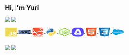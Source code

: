 ## Hi, I'm Yuri
 <div>
  <a href="https://github.com/yxav">
  <img height="180em" src="https://github-readme-stats.vercel.app/api?username=yxav&show_icons=true&theme=highcontrast&include_all_commits=true&count_private=true"/>
  <img height="180em" src="https://github-readme-stats.vercel.app/api/top-langs/?username=yxav&layout=compact&langs_count=7&theme=highcontrast"/>
</div>
  <div style="display: inline_block"><br>
  <img align="center" alt="xav-Js" height="30" width="40" src="https://raw.githubusercontent.com/devicons/devicon/master/icons/javascript/javascript-plain.svg">
  <img align="center" alt="xav-php" height="30" width="40" src="https://raw.githubusercontent.com/devicons/devicon/master/icons/php/php-original.svg">
  <img align="center" alt="xav-Adonis" height="30" width="40" src="https://github.com/devicons/devicon/blob/master/icons/laravel/laravel-plain-wordmark.svg">
  <img align="center" alt="xav-HTML" height="30" width="40" src="https://raw.githubusercontent.com/devicons/devicon/master/icons/python/python-original.svg">
  <img align="center" alt="xav-NodeJS" height="30" width="40" src="https://raw.githubusercontent.com/devicons/devicon/master/icons/nodejs/nodejs-original.svg">
  <img align="center" alt="xav-Adonis" height="30" width="40" src="https://raw.githubusercontent.com/devicons/devicon/master/icons/adonisjs/adonisjs-original.svg">
  <img align="center" alt="xav-HTML" height="30" width="40" src="https://raw.githubusercontent.com/devicons/devicon/master/icons/html5/html5-original.svg">
  <img align="center" alt="xav-CSS" height="30" width="40" src="https://raw.githubusercontent.com/devicons/devicon/master/icons/css3/css3-original.svg">
   <img align="center" alt="xav-CSS" height="30" width="40" src="https://github.com/devicons/devicon/blob/master/icons/salesforce/salesforce-original.svg">

 </div>

  
  ##
  
  <div> 
  <a href = "mailto:devyurix@gmail.com"><img src="https://img.shields.io/badge/-Gmail-%23333?style=for-the-badge&logo=gmail&logoColor=white" target="_blank"></a>
  <a href="https://www.linkedin.com/in/yuri-sxavier-1806/" target="_blank"><img src="https://img.shields.io/badge/-LinkedIn-%230077B5?style=for-the-badge&logo=linkedin&logoColor=white" target="_blank"></a>  
</div>

  
